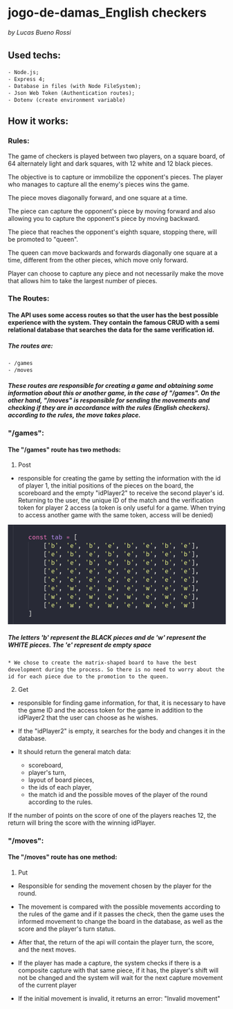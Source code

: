 # jogo-de-damas_English checkers
###### by Lucas Bueno Rossi

## Used techs:

    - Node.js;
    - Express 4;
    - Database in files (with Node FileSystem);
    - Json Web Token (Authentication routes);
    - Dotenv (create environment variable)

## How it works:

### Rules:

The game of checkers is played between two players, on a square board, of 64 alternately light and dark squares, with 12 white and 12 black pieces.

The objective is to capture or immobilize the opponent's pieces. The player who manages to capture all the enemy's pieces wins the game.

The piece moves diagonally forward, and one square at a time.

The piece can capture the opponent's piece by moving forward and also allowing you to capture the opponent's piece by moving backward.

The piece that reaches the opponent's eighth square, stopping there, will be promoted to "queen".

The queen can move backwards and forwards diagonally one square at a time, different from the other pieces, which move only forward.

Player can choose to capture any piece and not necessarily make the move that allows him to take the largest number of pieces.

### The Routes:

#### The API uses some access routes so that the user has the best possible experience with the system. They contain the famous CRUD with a semi relational database that searches the data for the same verification id.
##### The routes are:
    
    - /games
    - /moves

##### These routes are responsible for creating a game and obtaining some information about this or another game, in the case of "/games". On the other hand, "/moves" is responsible for sending the movements and checking if they are in accordance with the rules (English checkers). according to the rules, the move takes place.

### "/games":

#### The "/games" route has two methods: 

1. Post
- responsible for creating the game by setting the information with the id of player 1, the initial positions of the pieces on the board, the scoreboard and the empty "idPlayer2" to receive the second player's id. Returning to the user, the unique ID of the match and the verification token for player 2 access (a token is only useful for a game. When trying to access another game with the same token, access will be denied) 

![Board Logo](/images/boardRepresent.png)
##### The letters 'b' represent the BLACK pieces and de 'w' represent the WHITE pieces. The 'e' represent de empty space

    * We chose to create the matrix-shaped board to have the best development during the process. So there is no need to worry about the id for each piece due to the promotion to the queen.

2. Get
- responsible for finding game information, for that, it is necessary to have the game ID and the access token for the game in addition to the idPlayer2 that the user can choose as he wishes.

- If the "idPlayer2" is empty, it searches for the body and changes it in the database.

- It should return the general match data:

    - scoreboard, 
    - player's turn, 
    - layout of board pieces, 
    - the ids of each player, 
    - the match id and the possible moves of the player of the round according to the rules.

If the number of points on the score of one of the players reaches 12, the return will bring the score with the winning idPlayer.

### "/moves":

#### The "/moves" route has one method: 

1. Put
- Responsible for sending the movement chosen by the player for the round.

- The movement is compared with the possible movements according to the rules of the game and if it passes the check, then the game uses the informed movement to change the board in the database, as well as the score and the player's turn status.

- After that, the return of the api will contain the player turn, the score, and the next moves.

- If the player has made a capture, the system checks if there is a composite capture with that same piece, if it has, the player's shift will not be changed and the system will wait for the next capture movement of the current player

- If the initial movement is invalid, it returns an error: "Invalid movement"